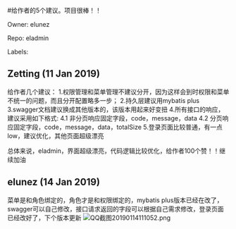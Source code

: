 #给作者的5个建议。项目很棒！！

Owner: elunez

Repo: eladmin

Labels: 

## Zetting (11 Jan 2019)

给作者几个建议：
1.权限管理和菜单管理不建议分开，因为这样会到时权限和菜单不统一的问题，而且分开配置略多一步；
2.持久层建议用mybatis plus
3.swagger文档建议换成其他版本的，该版本用起来好变扭
4.所有接口的响应，建议采用如下格式:
  4.1 非分页响应固定字段，code，message，data
  4.2 分页响应固定字段，code，message，data，totalSize
5.登录页面比较普通，有一点low，建议优化，其他页面超级漂亮

总体来说，eladmin，界面超级漂亮，代码逻辑比较优化，给作者100个赞！！继续加油


## elunez (14 Jan 2019)

菜单是和角色绑定的，角色才是和权限绑定的，mybatis plus版本已经在改了，swagger可以自己修改，接口请求返回的字段可以根据自己需求修改，登录页面已经改好了，下个版本更新
![QQ截图20190114111052.png](https://i.loli.net/2019/01/14/5c3bfea41cd3a.png)

